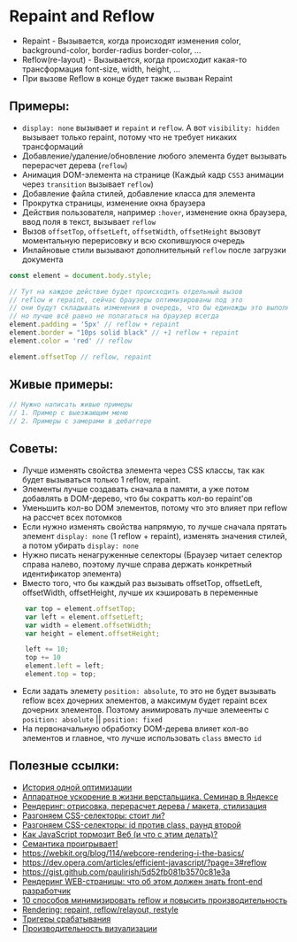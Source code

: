 # Repaint and Reflow

* Repaint - Вызывается, когда происходят изменения color, background-color, border-radius border-color, ...
* Reflow(re-layout) - Вызывается, когда происходит какая-то трансформация font-size, width, height, ...
* При вызове Reflow в конце будет также вызван Repaint

## Примеры:

* `display: none` вызывает и `repaint` и `reflow`. А вот `visibility: hidden` вызывает только repaint, потому что не требует никаких трансформаций
* Добавление/удаление/обновление любого элемента будет вызывать перерасчет дерева (`reflow`)
* Анимация DOM-элемента на странице (Каждый кадр `CSS3` анимации через `transition` вызывает `reflow`)
* Добавление файла стилей, добавление класса для элемента
* Прокрутка страницы, изменение окна браузера
* Действия пользователя, например `:hover`, изменение окна браузера, ввод поля в текст, вызывает `reflow`
* Вызов `offsetTop`, `offsetLeft`, `offsetWidth`, `offsetHeight` вызовут моментальную перерисовку и всю скопившуюся очередь
* Инлайновые стили вызывают дополнительный `reflow` после загрузки документа

```js
const element = document.body.style;

// Тут на каждое действие будет происходить отдельный вызов
// reflow и repaint, сейчас браузеры оптимизированы под это
// они будут складывать изменения в очередь, что бы единожды это выполнить
// но лучше всё равно не полагаться на браузер всегда
element.padding = '5px' // reflow + repaint
element.border = "10ps solid black" // +1 reflow + repaint
element.color = 'red' // reflow

element.offsetTop // reflow, repaint
```

## Живые примеры:
```js
// Нужно написать живые примеры
// 1. Пример с выезжающим меню
// 2. Примеры с замерами в дебаггере
```

## Советы:

* Лучше изменять свойства элемента через CSS классы, так как будет вызываться только 1 reflow, repaint.
* Элементы лучше создавать сначала в памяти, а уже потом добавлять в DOM-дерево, что бы сократть кол-во repaint'ов
* Уменьшить кол-во DOM элементов, потому что это влияет при reflow на рассчет всех потомков
* Если нужно изменять свойства напрямую, то лучше сначала прятать элемент `display: none` (1 reflow + repaint), изменять значения стилей, а потом убирать `display: none`
* Нужно писать ненагруженные селекторы (Браузер читает селектор справа налево, поэтому лучше справа держать конкретный идентификатор элемента)
* Вместо того, что бы каждый раз вызывать offsetTop, offsetLeft, offsetWidth, offsetHeight, лучше их кэшировать в переменные 
```js
    var top = element.offsetTop;
    var left = element.offsetLeft;
    var width = element.offsetWidth;
    var height = element.offsetHeight;

    left += 10;
    top += 10
    element.left = left;
    element.top = top;
```
* Если задать элемету `position: absolute`, то это не будет вызывать reflow всех дочерних элементов, а максимум будет repaint всех дочерних элементов. Поэтому анимировать лучше элемеенты с `position: absolute` || `position: fixed`
* На первоначальную обработку DOM-дерева влияет кол-во элементов и главное, что лучше использовать `class` вместо `id`


## Полезные ссылки:
* [История одной оптимизации](http://chikuyonok.ru/2010/11/optimization-story/)
* [Аппаратное ускорение в жизни верстальщика. Семинар в Яндексе](https://habr.com/ru/company/yandex/blog/239169/)
* [Рендеринг: отрисовка, перерасчет дерева / макета, стилизация](https://webo.in/articles/all/2009/31-rending-restyle-reflow-relayout/)
* [Разгоняем CSS-селекторы: стоит ли?](https://webo.in/articles/habrahabr/19-css-efficiency-tests/)
* [Разгоняем CSS-селекторы: id против class, раунд второй](https://webo.in/articles/habrahabr/38-css-efficiency-tests-3/)
* [Как JavaScript тормозит Веб (и что с этим делать)?](https://webo.in/articles/habrahabr/01-how-javascript-slow-down-web/)
* [Семантика проигрывает!](https://webo.in/articles/habrahabr/53-semantic-dom-tree/)
* https://webkit.org/blog/114/webcore-rendering-i-the-basics/
* https://dev.opera.com/articles/efficient-javascript/?page=3#reflow
* https://gist.github.com/paulirish/5d52fb081b3570c81e3a
* [Рендеринг WEB-страницы: что об этом должен знать front-end разработчик](https://habr.com/ru/post/224187/)
* [10 способов минимизировать reflow и повысить производительность](https://webformyself.com/10-sposobov-minimizirovat-reflow-i-povysit-proizvoditelnost/)
* [Rendering: repaint, reflow/relayout, restyle](https://www.phpied.com/rendering-repaint-reflowrelayout-restyle/)
* [Тригеры срабатывания](https://csstriggers.com/)
* [Производительность визуализации](https://developers.google.com/web/fundamentals/performance/rendering/)